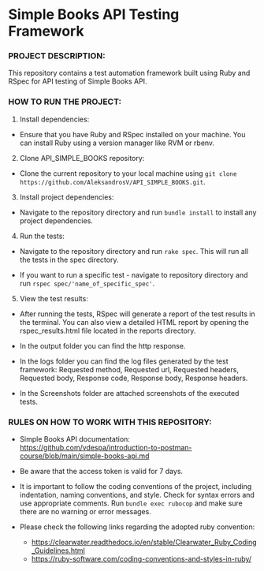 # Simple Books API Testing Framework

### PROJECT DESCRIPTION:

This repository contains a test automation framework built using Ruby and RSpec for API testing of Simple Books API.

### HOW TO RUN THE PROJECT:

1. Install dependencies:

* Ensure that you have Ruby and RSpec installed on your machine. You can install Ruby using a version manager like RVM or rbenv.

2. Clone API_SIMPLE_BOOKS repository:

* Clone the current repository to your local machine using `git clone https://github.com/AleksandrosV/API_SIMPLE_BOOKS.git`.

3. Install project dependencies:

* Navigate to the repository directory and run `bundle install` to install any project dependencies.

4. Run the tests:

* Navigate to the repository directory and run `rake spec`. This will run all the tests in the spec directory.

* If you want to run a specific test - navigate to repository directory and run `rspec spec/'name_of_specific_spec'`.

5. View the test results:

* After running the tests, RSpec will generate a report of the test results in the terminal. You can also view a detailed HTML report by opening the rspec_results.html file located in the reports directory.

* In the output folder you can find the http response.

* In the logs folder you can find the log files generated by the test framework: Requested method, Requested url, Requested headers, Requested body, Response code, Response body, Response headers.

* In the Screenshots folder are attached screenshots of the executed tests.

### RULES ON HOW TO WORK WITH THIS REPOSITORY:

* Simple Books API documentation: https://github.com/vdespa/introduction-to-postman-course/blob/main/simple-books-api.md

* Be aware that the access token is valid for 7 days.

* It is important to follow the coding conventions of the project, including indentation, naming conventions, and style. Check for syntax errors and use appropriate comments. Run `bundle exec rubocop` and make sure there are no warning or error messages.

* Please check the following links regarding the adopted ruby convention:
  - https://clearwater.readthedocs.io/en/stable/Clearwater_Ruby_Coding_Guidelines.html
  - https://ruby-software.com/coding-conventions-and-styles-in-ruby/
